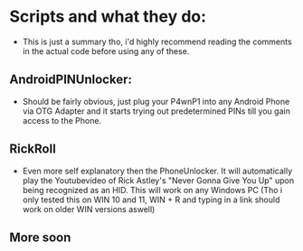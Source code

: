 # Scripts and what they do:

* This is just a summary tho, i'd highly recommend reading the comments in the actual code before using any of these.

## AndroidPINUnlocker:

* Should be fairly obvious, just plug your P4wnP1 into any Android Phone via OTG Adapter and it starts trying out predetermined PINs till you gain access to the Phone.

## RickRoll

* Even more self explanatory then the PhoneUnlocker. It will automatically play the Youtubevideo of Rick Astley's "Never Gonna Give You Up" upon being recognized as an HID. This will work on any Windows PC (Tho i only tested this on WIN 10 and 11, WIN + R and typing in a link should work on older WIN versions aswell)

## More soon
